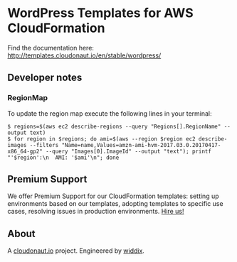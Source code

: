 # WordPress Templates for AWS CloudFormation

Find the documentation here: http://templates.cloudonaut.io/en/stable/wordpress/

## Developer notes

### RegionMap
To update the region map execute the following lines in your terminal:

```
$ regions=$(aws ec2 describe-regions --query "Regions[].RegionName" --output text)
$ for region in $regions; do ami=$(aws --region $region ec2 describe-images --filters "Name=name,Values=amzn-ami-hvm-2017.03.0.20170417-x86_64-gp2" --query "Images[0].ImageId" --output "text"); printf "'$region':\n  AMI: '$ami'\n"; done
```

## Premium Support
We offer Premium Support for our CloudFormation templates: setting up environments based on our templates, adopting templates to specific use cases, resolving issues in production environments. [Hire us!](https://widdix.net/)

## About
A [cloudonaut.io](https://cloudonaut.io/templates-for-aws-cloudformation/) project. Engineered by [widdix](https://widdix.net).
